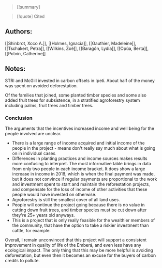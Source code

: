 >[!summary]

>[!quote] Cited
## Authors:
[[Shinbrot, Xoco A.]], [[Holmes, Ignacia]], [[Gauthier, Madeleine]], [[Tschakert, Petra]], [[Wilkins, Zoë]], [[Baragón, Lydia]], [[Opúa, Berta]], [[Potvin, Catherine]]

## Notes:

STRI and McGill invested in carbon offsets in Ipetí. About half of the money was spent on avoided deforestation.

Of the families that joined, some planted timber species and some also added fruit trees for subsistence, in a stratified agroforestry system including palms, fruit trees and timber trees.

### Conclusion
The arguments that the incentives increased income and well being for the people involved are unclear.
- There is a large range of income acquired and initial income of the people in the project - means don't really say much about what is going on in individual cases.
- Differences in planting practices and income sources makes results more confusing to interpret. The most informative table brings in data from only two people in each income bracket. It does show a large increase in income in 2018, which is when the final payment was made, but it does not convince if regular payments are proportional to the work and investment spent to start and maintain the reforestation projects, and compensate for the loss of income of other activities that these people would have invested on otherwise.
- Agroforestry is still the smallest cover of all land uses.
- People will continue the project going because there is no value in cutting down fruit trees, and timber species must be cut down after they're 25+ years old anyways.
- This is a project that is only really feasible for the wealthier members of the community, that have the option to take a riskier investment than cattle, for example.

Overall, I remain unconvinced that this project will support a consistent improvement in quality of life of the Emberá, and even less have any ecological impact. The only thing that this may be more helpful is avoiding deforestation, but even then it becomes an excuse for the buyers of carbon credits to pollute.